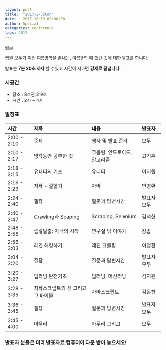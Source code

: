 ```yaml
---
layout: post
title:  "2017-2-DBCon"
date:   2017-10-30 09:00:00
author: 5pecia1
categories: conference
tags: 2017
---
```


[원글](https://gist.github.com/5pecia1/56d5f6520d4f08bea6f320a3fea2fc25)

랩원 모두가 이번 여름방학을 끝내는, 여름방학 때 했던 것에 대한 발표를 합니다.

발표는 **7분 20초 까지** 할 수있고 시간이 지나면 **강제로 끝냅니다**.

### 시공간

* 장소 : 8호관 319호
* 시간 : 2시 ~ 4시

### 일정표

|시간|제목|내용|발표자|
|:--|:--|:--|:--|
|2:00 - 2:10|준비|행사 및 발표 준비|모두|
|2:10 - 2:17|방학동안 공부한 것|크롤링, 안드로이드, 알고리즘|고기훈|
|2:18 - 2:15|유니티의 기초|유니티|이지원|
|2:16 - 2:23|자바 - 겉핥기|자바|민경환|
|2:24 - 2:40|질답|질문과 답변시간|발표자 모두|
|2:40 - 2:47|Crawling과 Scaping|Scraping, Selenium|김덕현|
|2:48 - 2:55|랩실탈출: 자극의 시작|연구실 밖 이야기|강솔|
|2:56 - 3:03|레진 해킹하기|레진 크롤링|이정환|
|3:04 - 3:20|질답|질문과 답변시간|발표자 모두|
|3:20 - 3:27|딥러닝 완전기초|딥러닝, 머신러닝|김지원|
|3:28 - 3:35|자바스크립트의 신 그리고 그 바이블|자바스크립트|김은찬|
|3:36 - 3:45|질답|질문과 답변시간|발표자 모두|
|3:45 - 4:00|마무리|마무리 그리고 | 모두|

### 발표자 분들은 미리 발표자료 컴퓨터에 다운 받아 놓으세요!